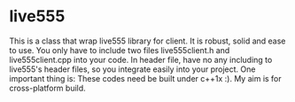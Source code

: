 # live555

This  is a class that wrap live555 library for client. It is robust, solid and ease to use.
You only have to include two files live555client.h and live555client.cpp into your code.
In header file, have no any including to live555's header files, so you integrate easily into your project.
One important thing is: These codes need be built under c++1x :). My aim is for cross-platform build.
